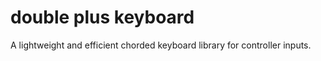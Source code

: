 # double plus keyboard
 A lightweight and efficient chorded keyboard library for controller inputs.

